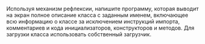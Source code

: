 Используя механизм рефлексии, напишите программу, которая выводит на экран полное описание класса с заданным именем, 
включающее всю информацию о классе за исключением инструкций импорта, комментариев и кода инициализаторов, конструкторов и методов. 
Для загрузки класса использовать собственный загрузчик.